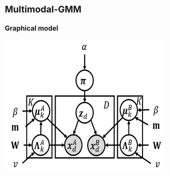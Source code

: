 # Multimodal-GMM

## Graphical model  
<div>
	<img src='/image/mgmm_model.png' height="420px">
</div>
